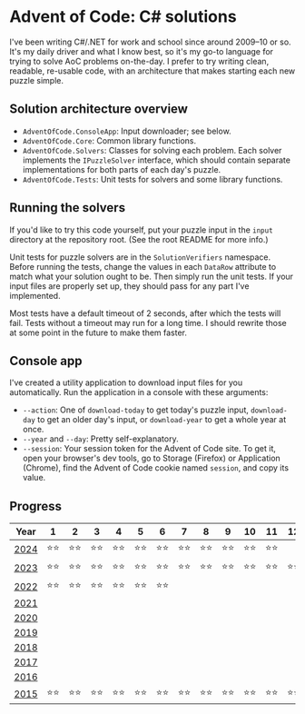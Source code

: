 # Advent of Code: C# solutions

I've been writing C#/.NET for work and school since around 2009–10 or so. It's
my daily driver and what I know best, so it's my go-to language for trying to
solve AoC problems on-the-day. I prefer to try writing clean, readable,
re-usable code, with an architecture that makes starting each new puzzle simple.

## Solution architecture overview

- `AdventOfCode.ConsoleApp`: Input downloader; see below.
- `AdventOfCode.Core`: Common library functions.
- `AdventOfCode.Solvers`: Classes for solving each problem. Each solver
  implements the `IPuzzleSolver` interface, which should contain separate
  implementations for both parts of each day's puzzle.
- `AdventOfCode.Tests`: Unit tests for solvers and some library functions.

## Running the solvers

If you'd like to try this code yourself, put your puzzle input in the `input`
directory at the repository root. (See the root README for more info.)

Unit tests for puzzle solvers are in the `SolutionVerifiers` namespace. Before
running the tests, change the values in each `DataRow` attribute to match what
your solution ought to be. Then simply run the unit tests. If your input files
are properly set up, they should pass for any part I've implemented.

Most tests have a default timeout of 2 seconds, after which the tests will fail.
Tests without a timeout may run for a long time. I should rewrite those at some
point in the future to make them faster.

## Console app

I've created a utility application to download input files for you
automatically. Run the application in a console with these arguments:

- `--action`: One of `download-today` to get today's puzzle input,
  `download-day` to get an older day's input, or `download-year` to get a whole
  year at once.
- `--year` and `--day`: Pretty self-explanatory.
- `--session`: Your session token for the Advent of Code site. To get it, open
  your browser's dev tools, go to Storage (Firefox) or Application (Chrome),
  find the Advent of Code cookie named `session`, and copy its value.

## Progress

| Year | 1 | 2 | 3 | 4 | 5 | 6 | 7 | 8 | 9 | 10 | 11 | 12 | 13 | 14 | 15 | 16 | 17 | 18 | 19 | 20 | 21 | 22 | 23 | 24 | 25 |
| ---- | - | - | - | - | - | - | - | - | - | - | - | - | - | - | - | - | - | - | - | - | - | - | - | - | - |
| [2024](https://adventofcode.com/2024) | ⭐⭐ | ⭐⭐ | ⭐⭐ | ⭐⭐ | ⭐⭐ | ⭐⭐ | ⭐⭐ | ⭐⭐ | ⭐⭐ | ⭐⭐ | ⭐⭐ | | | | | | | | | | | | | | |
| [2023](https://adventofcode.com/2023) | ⭐⭐ | ⭐⭐ | ⭐⭐ | ⭐⭐ | ⭐⭐ | ⭐⭐ | ⭐⭐ |  ⭐⭐ | ⭐⭐ | ⭐⭐ | ⭐⭐ | ⭐⭐ | ⭐⭐ | ⭐⭐ | ⭐⭐ | ⭐⭐ | ⭐⭐ | ⭐⭐ | ⭐⭐ | ⭐⭐ | ⭐⭐ | ⭐⭐ | ⭐⭐ | ⭐⭐ | ⭐⭐ |
| [2022](https://adventofcode.com/2022) | ⭐⭐ | ⭐⭐ | ⭐⭐ | ⭐⭐ | ⭐⭐ | ⭐⭐ | | | | | | | | | | | | | | | | | | | |
| [2021](https://adventofcode.com/2021) | | | | | | | | | | | | | | | | | | | | | | | | | |
| [2020](https://adventofcode.com/2020) | | | | | | | | | | | | | | | | | | | | | | | | | |
| [2019](https://adventofcode.com/2019) | | | | | | | | | | | | | | | | | | | | | | | | | |
| [2018](https://adventofcode.com/2018) | | | | | | | | | | | | | | | | | | | | | | | | | |
| [2017](https://adventofcode.com/2017) | | | | | | | | | | | | | | | | | | | | | | | | | |
| [2016](https://adventofcode.com/2016) | | | | | | | | | | | | | | | | | | | | | | | | | |
| [2015](https://adventofcode.com/2015) | ⭐⭐ | ⭐⭐ | ⭐⭐ | ⭐⭐ | ⭐⭐ | ⭐⭐ | ⭐⭐ | ⭐⭐ | ⭐⭐ | ⭐⭐ | ⭐⭐ | ⭐⭐ | ⭐⭐ | ⭐⭐ | ⭐⭐ | | | | | | | | | | |
